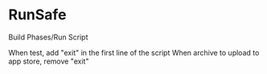 # RunSafe

Build Phases/Run Script

When test, add "exit" in the first line of the script
When archive to upload to app store, remove "exit"
